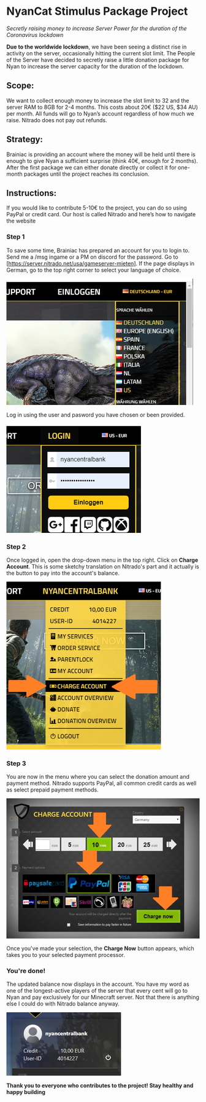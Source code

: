 # NyanCat Stimulus Package Project
*Secretly raising money to increase Server Power for the duration of the Coronavirus lockdown*


**Due to the worldwide lockdown**, we have been seeing a distinct rise in activity on the server, occasionally hitting the current slot limit. The People of the Server have decided to secretly raise a little donation package for Nyan to increase the server capacity for the duration of the lockdown.

## Scope:
We want to collect enough money to increase the slot limit to 32 and the server RAM to 8GB for 2-4 months. This costs about 20€ ($22 US, $34 AU) per month. All funds will go to Nyan’s account regardless of how much we raise. Nitrado does not pay out refunds.

## Strategy:
Brainiac is providing an account where the money will be held until there is enough to give Nyan a sufficient surprise (think 40€, enough for 2 months). After the first package we can either donate directly or collect it for one-month packages until the project reaches its conclusion.

## Instructions:
If you would like to contribute 5-10€ to the project, you can do so using PayPal or credit card. Our host is called Nitrado and here’s how to navigate the website

### Step 1
To save some time, Brainiac has prepared an account for you to login to. Send me a /msg ingame or a PM on discord for the password. Go to [https://server.nitrado.net/usa/gameserver-mieten]. If the page displays in German, go to the top right corner to select your language of choice.

![How to find the Language Settings on Nitrado](https://github.com/wickersoft/nyan-stimulus-package/raw/master/language.png "How to find the Language Settings on Nitrado")

Log in using the user and pasword you have chosen or been provided.

![Logging in to Nitrado](https://github.com/wickersoft/nyan-stimulus-package/raw/master/login.png "Logging in to Nitrado")

### Step 2
Once logged in, open the drop-down menu in the top right. Click on **Charge Account**. This is some sketchy translation on Nitrado's part and it actually is the button to pay into the account's balance.

![Logging in to Nitrado](https://github.com/wickersoft/nyan-stimulus-package/raw/master/charge.png "Navigating to the payment menu")

### Step 3
You are now in the menu where you can select the donation amount and payment method. Nitrado supports PayPal, all common credit cards as well as select prepaid payment methods.

![Logging in to Nitrado](https://github.com/wickersoft/nyan-stimulus-package/raw/master/payment.png "Filling in payment details")

Once you've made your selection, the **Charge Now** button appears, which takes you to your selected payment processor. 

### You're done!
The updated balance now displays in the account. You have my word as one of the longest-active players of the server that every cent will go to Nyan and pay exclusively for our Minecraft server. Not that there is anything else I could do with Nitrado balance anyway.

![Logging in to Nitrado](https://github.com/wickersoft/nyan-stimulus-package/raw/master/done.png "Payment has been accepted")

**Thank you to everyone who contributes to the project! Stay healthy and happy building**
